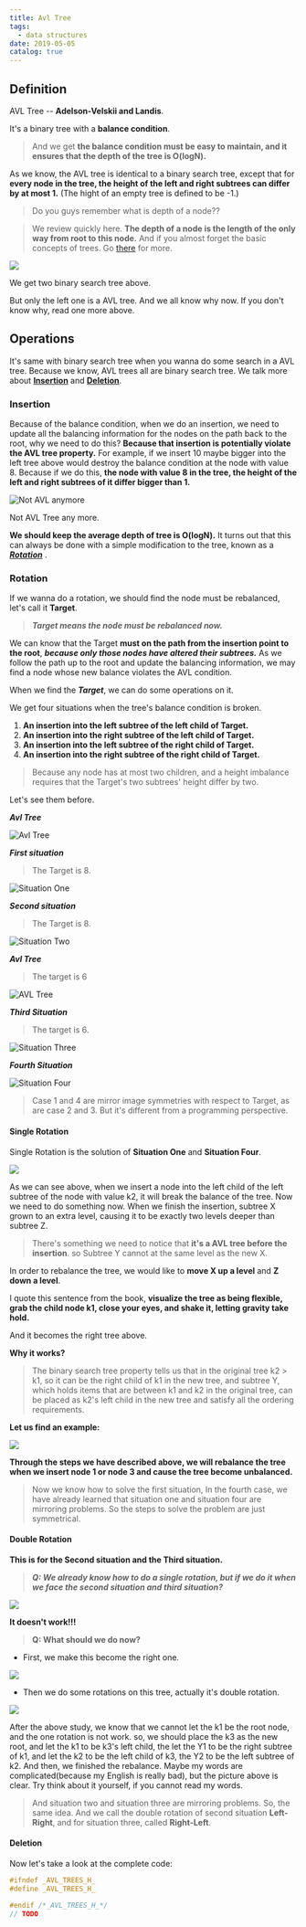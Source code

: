 ```yaml
---
title: Avl Tree
tags:
  - data structures
date: 2019-05-05
catalog: true
---
```


## Definition

AVL Tree -- **Adelson-Velskii and Landis**.

It's a binary tree with a **balance condition**.

> And we get **the balance condition must be easy to maintain, and it ensures that the depth of the tree is O(logN).**

As we know, the AVL tree is identical to a binary search tree, except that for **every node in the tree, the height of the left and right subtrees can differ by at most 1.** (The hight of an empty tree is defined to be -1.)

> Do you guys remember what is depth of a node??

> We review quickly here. **The depth of a node is the length of the only way from root to this node.** And if you almost forget the basic concepts of trees. Go [there](./Trees.md#Basic-Concept-Of-Tree) for more.

![](https://sherlockblaze.com/resources/img/cs/trees/what_is_a_avl_tree.png)

We get two binary search tree above.

But only the left one is a AVL tree. And we all know why now. If you don't know why, read one more above.

## Operations

It's same with binary search tree when you wanna do some search in a AVL tree. Because we know, AVL trees all are binary search tree. We talk more about **[Insertion](#Insertion)** and **[Deletion](#Deletion)**.

### Insertion

Because of the balance condition, when we do an insertion, we need to update all the balancing information for the nodes on the path back to the root, why we need to do this? **Because that insertion is potentially violate the AVL tree property.**
For example, if we insert 10 maybe bigger into the left tree above would destroy the balance condition at the node with value 8. Because if we do this, **the node with value 8 in the tree, the height of the left and right subtrees of it differ bigger than 1.**

![Not AVL anymore](https://sherlockblaze.com/resources/img/cs/trees/not_avl_anymore.png)

Not AVL Tree any more.

**We should keep the average depth of tree is O(logN).** It turns out that this can always be done with a simple modification to the tree, known as a ***[Rotation](#Rotation)*** .

### Rotation

If we wanna do a rotation, we should find the node must be rebalanced, let's call it **Target**.

> ***Target means the node must be rebalanced now.***

We can know that the Target **must on the path from the insertion point to the root**, ***because only those nodes have altered their subtrees.***
As we follow the path up to the root and update the balancing information, we may find a node whose new balance violates the AVL condition.

When we find the ***Target***, we can do some operations on it.

We get four situations when the tree's balance condition is broken.

1. **An insertion into the left subtree of the left child of Target.**
2. **An insertion into the right subtree of the left child of Target.**
3. **An insertion into the left subtree of the right child of Target.**
4. **An insertion into the right subtree of the right child of Target.**

> Because any node has at most two children, and a height imbalance requires that the Target's two subtrees' height differ by two.

Let's see them before.

***Avl Tree***

![Avl Tree](https://sherlockblaze.com/resources/img/cs/trees/example_avl_tree1.png)

***First situation***

> The Target is 8.

![Situation One](https://sherlockblaze.com/resources/img/cs/trees/avl_situation1.png)

***Second situation***

> The Target is 8.

![Situation Two](https://sherlockblaze.com/resources/img/cs/trees/avl_situation2.png)

***Avl Tree***

> The target is 6

![AVL Tree](https://sherlockblaze.com/resources/img/cs/trees/example_avl_tree2.png)

***Third Situation***

> The target is 6.

![Situation Three](https://sherlockblaze.com/resources/img/cs/trees/avl_situation3.png)

***Fourth Situation***

![Situation Four](https://sherlockblaze.com/resources/img/cs/trees/avl_situation4.png)

> Case 1 and 4 are mirror image symmetries with respect to Target, as are case 2 and 3.
But it's different from a programming perspective.

#### Single Rotation

Single Rotation is the solution of **Situation One** and **Situation Four**.

![](https://sherlockblaze.com/resources/img/cs/trees/avl_situation1&4_solution.png)

As we can see above, when we insert a node into the left child of the left subtree of the node with value k2, it will break the balance of the tree.
Now we need to do something now.
When we finish the insertion, subtree X grown to an extra level, causing it to be exactly two levels deeper than subtree Z.

> There's something we need to notice that **it's a AVL tree before the insertion**. so Subtree Y cannot at the same level as the new X.

In order to rebalance the tree, we would like to **move X up a level** and **Z down a level**.

I quote this sentence from the book, **visualize the tree as being flexible, grab the child node k1, close your eyes, and shake it, letting gravity take hold.**

And it becomes the right tree above.

**Why it works?**

> The binary search tree property tells us that in the original tree k2 > k1, so it can be the right child of k1 in the new tree, and subtree Y, which holds items that are between k1 and k2 in the original tree, can be placed as k2's left child in the new tree and satisfy all the ordering requirements.

**Let us find an example:**

![](https://sherlockblaze.com/resources/img/cs/trees/avl_situation1&4_solution_example.png)

**Through the steps we have described above, we will rebalance the tree when we insert node 1 or node 3 and cause the tree become unbalanced.**

> Now we know how to solve the first situation, In the fourth case, we have already learned that situation one and situation four are mirroring problems. So the steps to solve the problem are just symmetrical.

#### Double Rotation

**This is for the Second situation and the Third situation.**

> ***Q: We already know how to do a single rotation, but if we do it when we face the second situation and third situation?***

![](https://sherlockblaze.com/resources/img/cs/trees/avl_situation2&3_one_rotation.png)

**It doesn't work!!!**

> **Q: What should we do now?**

+ First, we make this become the right one.

![](https://sherlockblaze.com/resources/img/cs/trees/avl_situation2&3_one_rotation_temp.png)

+ Then we do some rotations on this tree, actually it's double rotation.

![](https://sherlockblaze.com/resources/img/cs/trees/avl_situation2&3_double_rotation.png)

After the above study, we know that we cannot let the k1 be the root node, and the one rotation is not work. so, we should place the k3 as the new root, and let the k1 to be k3's left child, the let the Y1 to be the right subtree of k1, and let the k2 to be the left child of k3, the Y2 to be the left subtree of k2. And then, we finished the rebalance. Maybe my words are complicated(because my English is really bad), but the picture above is clear. Try think about it yourself, if you cannot read my words.

> And situation two and situation three are mirroring problems. So, the same idea.
> And we call the double rotation of second situation **Left-Right**, and for situation three, called **Right-Left**.

#### Deletion

Now let's take a look at the complete code:

```c
#ifndef _AVL_TREES_H_
#define _AVL_TREES_H_

#endif /*_AVL_TREES_H_*/
// TODO
```